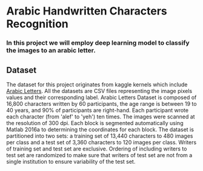 # Arabic Handwritten Characters Recognition
### In this project we will employ deep learning model to classify the images to an arabic letter.
## Dataset
The dataset for this project originates from kaggle kernels which include  [Arabic Letters](http://https://www.kaggle.com/mloey1/ahcd1).
All the datasets are CSV files representing the image pixels values and their corresponding label.
Arabic Letters Dataset is composed of 16,800 characters written by 60 participants, the age range is between 19 to 40 years, and 90% of participants are right-hand. Each participant wrote each character (from 'alef' to 'yeh') ten times. The images were scanned at the resolution of 300 dpi. Each block is segmented automatically using Matlab 2016a to determining the coordinates for each block. The dataset is partitioned into two sets: a training set of 13,440 characters to 480 images per class and a test set of 3,360 characters to 120 images per class. Writers of training set and test set are exclusive. Ordering of including writers to test set are randomized to make sure that writers of test set are not from a single institution to ensure variability of the test set.
